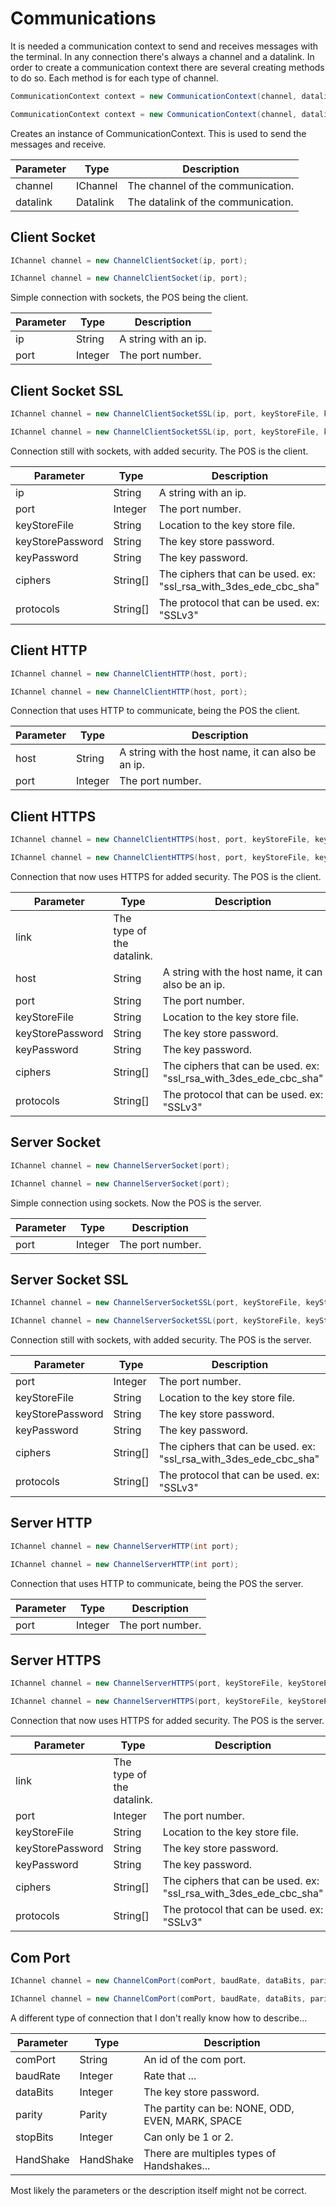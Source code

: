 # Communications
It is needed a communication context to send and receives messages with the terminal.
In any connection there's always a channel and a datalink. In order to create a communication context there are several creating methods to do so.
Each method is for each type of channel.

```java
CommunicationContext context = new CommunicationContext(channel, datalink);
```

```csharp
CommunicationContext context = new CommunicationContext(channel, datalink);
```

Creates an instance of CommunicationContext. This is used to send the messages and receive.

Parameter| Type | Description
---------| ---- | -----------
channel | IChannel | The channel of the communication.
datalink | Datalink | The datalink of the communication.

## Client Socket
```java
IChannel channel = new ChannelClientSocket(ip, port);
```
```csharp
IChannel channel = new ChannelClientSocket(ip, port);
```

Simple connection with sockets, the POS being the client.

Parameter| Type | Description
---------| ---- | -----------
ip | String | A string with an ip.
port | Integer | The port number.

## Client Socket SSL
```java
IChannel channel = new ChannelClientSocketSSL(ip, port, keyStoreFile, keyStorePassword, keyPassword, ciphers, protocols);
```
```csharp
IChannel channel = new ChannelClientSocketSSL(ip, port, keyStoreFile, keyStorePassword, keyPassword, ciphers, protocols):
```

Connection still with sockets, with added security. The POS is the client.

Parameter| Type | Description
---------| ---- | -----------
ip | String | A string with an ip.
port | Integer | The port number.
keyStoreFile | String | Location to the key store file.
keyStorePassword | String | The key store password.
keyPassword | String | The key password.
ciphers | String[] | The ciphers that can be used. ex: "ssl_rsa_with_3des_ede_cbc_sha"
protocols | String[] | The protocol that can be used. ex: "SSLv3"

## Client HTTP
```java
IChannel channel = new ChannelClientHTTP(host, port);
```
```csharp
IChannel channel = new ChannelClientHTTP(host, port);
```

Connection that uses HTTP to communicate, being the POS the client.

Parameter| Type | Description
---------| ---- | -----------
host | String | A string with the host name, it can also be an ip.
port | Integer | The port number.

## Client HTTPS
```java
IChannel channel = new ChannelClientHTTPS(host, port, keyStoreFile, keyStorePassword, keyPassword, ciphers, protocols);
```
```csharp
IChannel channel = new ChannelClientHTTPS(host, port, keyStoreFile, keyStorePassword, keyPassword, ciphers, protocols);
```

Connection that now uses HTTPS for added security. The POS is the client.

Parameter| Type | Description
---------| ---- | -----------
link | The type of the datalink.
host | String | A string with the host name, it can also be an ip.
port | String | The port number.
keyStoreFile | String | Location to the key store file.
keyStorePassword | String | The key store password.
keyPassword | String | The key password.
ciphers | String[] | The ciphers that can be used. ex: "ssl_rsa_with_3des_ede_cbc_sha"
protocols | String[] | The protocol that can be used. ex: "SSLv3"

## Server Socket
```java
IChannel channel = new ChannelServerSocket(port);
```
```csharp
IChannel channel = new ChannelServerSocket(port);
```

Simple connection using sockets. Now the POS is the server.

Parameter| Type | Description
---------| ---- | -----------
port | Integer | The port number.

## Server Socket SSL
```java
IChannel channel = new ChannelServerSocketSSL(port, keyStoreFile, keyStorePassword, Password, ciphers, protocols);
```
```csharp
IChannel channel = new ChannelServerSocketSSL(port, keyStoreFile, keyStorePassword, Password, ciphers, protocols);
```

Connection still with sockets, with added security. The POS is the server.

Parameter| Type | Description
---------| ---- | -----------
port | Integer | The port number.
keyStoreFile | String | Location to the key store file.
keyStorePassword | String | The key store password.
keyPassword | String | The key password.
ciphers | String[] | The ciphers that can be used. ex: "ssl_rsa_with_3des_ede_cbc_sha"
protocols | String[] | The protocol that can be used. ex: "SSLv3"

## Server HTTP
```java
IChannel channel = new ChannelServerHTTP(int port);
```
```csharp
IChannel channel = new ChannelServerHTTP(int port);
```

Connection that uses HTTP to communicate, being the POS the server.

Parameter| Type | Description
---------| ---- | -----------
port | Integer | The port number.

## Server HTTPS
```java
IChannel channel = new ChannelServerHTTPS(port, keyStoreFile, keyStorePassword, keyPassword, ciphers, protocols);
```
```csharp
IChannel channel = new ChannelServerHTTPS(port, keyStoreFile, keyStorePassword, keyPassword, ciphers, protocols);
```

Connection that now uses HTTPS for added security. The POS is the server.

Parameter| Type | Description
---------| ---- | -----------
link | The type of the datalink.
port | Integer | The port number.
keyStoreFile | String | Location to the key store file.
keyStorePassword | String | The key store password.
keyPassword | String | The key password.
ciphers | String[] | The ciphers that can be used. ex: "ssl_rsa_with_3des_ede_cbc_sha"
protocols | String[] | The protocol that can be used. ex: "SSLv3"

## Com Port
```java
IChannel channel = new ChannelComPort(comPort, baudRate, dataBits, parity, stopBits, handshake);
```
```csharp
IChannel channel = new ChannelComPort(comPort, baudRate, dataBits, parity, stopBits, handshake);
```

A different type of connection that I don't really know how to describe...

Parameter| Type | Description
---------| ---- | -----------
comPort | String | An id of the com port.
baudRate | Integer | Rate that ...
dataBits | Integer | The key store password.
parity | Parity | The partity can be: NONE, ODD, EVEN, MARK, SPACE
stopBits | Integer | Can only be 1 or 2.
HandShake | HandShake | There are multiples types of Handshakes...

<aside class="warning">
Most likely the parameters or the description itself might not be correct.
</aside>
